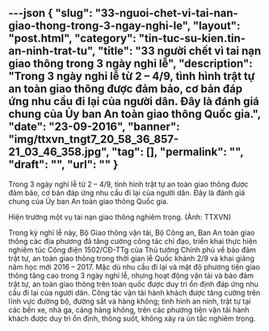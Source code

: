 ---json
{
    "slug": "33-nguoi-chet-vi-tai-nan-giao-thong-trong-3-ngay-nghi-le",
    "layout": "post.html",
    "category": "tin-tuc-su-kien.tin-an-ninh-trat-tu",
    "title": "33 người chết vì tai nạn giao thông trong 3 ngày nghỉ lễ",
    "description": "Trong 3 ngày nghỉ lễ từ 2 – 4/9, tình hình trật tự an toàn giao thông được đảm bảo, cơ bản đáp ứng nhu cầu đi lại của người dân. Đây là đánh giá chung của Ủy ban An toàn giao thông Quốc gia.",
    "date": "23-09-2016",
    "banner": "img/ttxvn_tngt7_20_58_36_857-21_03_46_358.jpg",
    "tag": [],
    "permalink": "",
    "draft": "",
    "url": ""
}
---
Trong 3 ngày nghỉ lễ từ 2 – 4/9, tình hình trật tự an toàn giao thông được đảm bảo, cơ bản đáp ứng nhu cầu đi lại của người dân. Đây là đánh giá chung của Ủy ban An toàn giao thông Quốc gia.
 
Hiện trường một vụ tai nạn giao thông nghiêm trọng. (Ảnh: TTXVN)

 
Trong kỳ nghỉ lễ này, Bộ Giao thông vận tải, Bộ Công an, Ban An toàn giao thông các địa phương đã tăng cường công tác chỉ đạo, triển khai thực hiện nghiêm túc Công điện 1502/CĐ-TTg của Thủ tướng Chính phủ về bảo đảm trật tự, an toàn giao thông trong thời gian lễ Quốc khánh 2/9 và khai giảng năm học mới 2016 – 2017. Mặc dù nhu cầu đi lại và mật độ phương tiện giao thông tăng cao trong 3 ngày nghỉ lễ, nhưng hoạt động vận tải và bảo đảm trật tự, an toàn giao thông trên toàn quốc được duy trì ổn định đáp ứng nhu cầu đi lại của người dân. Công tác vận tải hành khách được tăng cường trên lĩnh vực đường bộ, đường sắt và hàng không; tình hình an ninh, trật tự tại các bến xe, nhà ga, cảng hàng không, trên các phương tiện vận tải hành khách được duy trì ổn định, thông suốt, không xảy ra ùn tắc nghiêm trọng. 
 